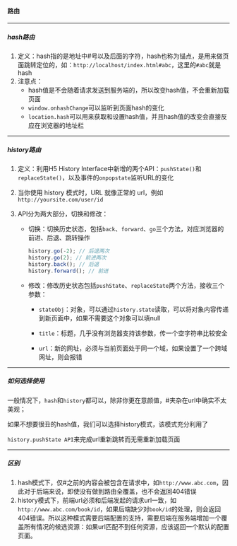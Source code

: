 #### 路由

---

##### hash路由

1. 定义：hash指的是地址中#号以及后面的字符，hash也称为锚点，是用来做页面跳转定位的，如：`http://localhost/index.html#abc`，这里的`#abc`就是hash
2. 注意点：
   + hash值是不会随着请求发送到服务端的，所以改变hash值，不会重新加载页面
   + `window.onhashChange`可以监听到页面hash的变化
   + `location.hash`可以用来获取和设置hash值，并且hash值的改变会直接反应在浏览器的地址栏

---

##### history路由

1. 定义：利用H5 History Interface中新增的两个API：`pushState()`和`replaceState()`，以及事件的`onpopstate`监听URL的变化

2. 当你使用 history 模式时，URL 就像正常的 url，例如 `http://yoursite.com/user/id`

3. API分为两大部分，切换和修改：

   + 切换：切换历史状态，包括`back`、`forward`、`go`三个方法，对应浏览器的前进、后退、跳转操作

     ```javascript
     history.go(-2); // 后退两次
     history.go(2); // 前进两次
     history.back(); // 后退
     history.forward(); // 前进
     ```

   + 修改：修改历史状态包括`pushState`、`replaceState`两个方法，接收三个参数：

     + `stateObj`：对象，可以通过`history.state`读取，可以将对象内容传递到新页面中，如果不需要这个对象可以填null

     + `title`：标题，几乎没有浏览器支持该参数，传一个空字符串比较安全

     + `url`：新的网址，必须与当前页面处于同一个域，如果设置了一个跨域网址，则会报错

       

---

##### 如何选择使用

一般情况下，`hash`和`history`都可以，除非你更在意颜值，#夹杂在url中确实不太美观；

如果不想要很丑的hash值，我们可以选择history模式，该模式充分利用了

`history.pushState API`来完成url重新跳转而无需重新加载页面

---

##### 区别

1. hash模式下，仅#之前的内容会被包含在请求中，如`http://www.abc.com`，因此对于后端来说，即使没有做到路由全覆盖，也不会返回404错误
2. history模式下，前端url必须和后端发起的请求url一致，如`http://www.abc.com/book/id`，如果后端缺少对`book/id`的处理，则会返回404错误。所以这种模式需要后端配置的支持，需要后端在服务端增加一个覆盖所有情况的候选资源：如果url匹配不到任何资源，应该返回一个默认的配置页面。